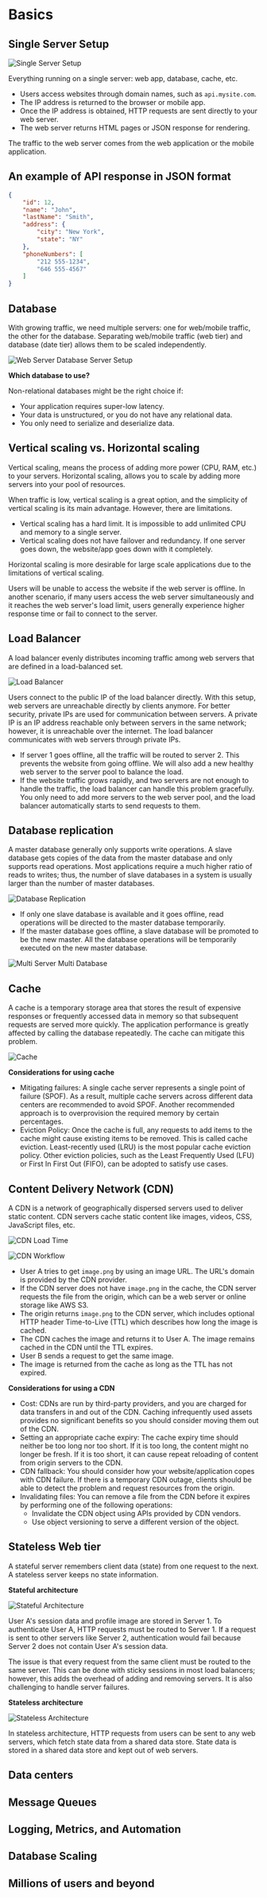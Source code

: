 # Basics

## Single Server Setup

![Single Server Setup](../assets/single_server_setup.png)

Everything running on a single server: web app, database, cache, etc.

- Users access websites through domain names, such as `api.mysite.com`.
- The IP address is returned to the browser or mobile app.
- Once the IP address is obtained, HTTP requests are sent directly to your web server. 
- The web server returns HTML pages or JSON response for rendering.

The traffic to the web server comes from the web application or the mobile application.

## An example of API response in JSON format

```json
{
    "id": 12,
    "name": "John",
    "lastName": "Smith",
    "address": {
        "city": "New York",
        "state": "NY"
    },
    "phoneNumbers": [
        "212 555-1234",
        "646 555-4567"
    ]
}
```

## Database

With growing traffic, we need multiple servers: one for web/mobile traffic, the other for the database. Separating web/mobile traffic (web tier) and database (date tier) allows them to be scaled independently.

![Web Server Database Server Setup](../assets/web_server_database_server.png)

<b>Which database to use?</b>

Non-relational databases might be the right choice if:

- Your application requires super-low latency.
- Your data is unstructured, or you do not have any relational data.
- You only need to serialize and deserialize data. 

## Vertical scaling vs. Horizontal scaling

Vertical scaling, means the process of adding more power (CPU, RAM, etc.) to your servers. Horizontal scaling, allows you to scale by adding more servers into your pool of resources.

When traffic is low, vertical scaling is a great option, and the simplicity of vertical scaling is its main advantage. However, there are limitations.

- Vertical scaling has a hard limit. It is impossible to add unlimited CPU and memory to a single server.
- Vertical scaling does not have failover and redundancy. If one server goes down, the website/app goes down with it completely.

Horizontal scaling is more desirable for large scale applications due to the limitations of vertical scaling.

Users will be unable to access the website if the web server is offline. In another scenario, if many users access the web server simultaneously and it reaches the web server's load limit, users generally experience higher response time or fail to connect to the server. 

## Load Balancer

A load balancer evenly distributes incoming traffic among web servers that are defined in a load-balanced set. 

![Load Balancer](../assets/load_balancer.png)

Users connect to the public IP of the load balancer directly. With this setup, web servers are unreachable directly by clients anymore. For better security, private IPs are used for communication between servers. A private IP is an IP address reachable only between servers in the same network; however, it is unreachable over the internet. The load balancer communicates with web servers through private IPs. 

- If server 1 goes offline, all the traffic will be routed to server 2. This prevents the website from going offline. We will also add a new healthy web server to the server pool to balance the load.
- If the website traffic grows rapidly, and two servers are not enough to handle the traffic, the load balancer can handle this problem gracefully. You only need to add more servers to the web server pool, and the load balancer automatically starts to send requests to them.

## Database replication

A master database generally only supports write operations. A slave database gets copies of the data from the master database and only supports read operations. Most applications require a much higher ratio of reads to writes; thus, the number of slave databases in a system is usually larger than the number of master databases.

![Database Replication](../assets/database_replication.png)

- If only one slave database is available and it goes offline, read operations will be directed to the master database temporarily.
- If the master database goes offline, a slave database will be promoted to be the new master. All the database operations will be temporarily executed on the new master database.

![Multi Server Multi Database](../assets/multi_server_multi_database.png)

## Cache

A cache is a temporary storage area that stores the result of expensive responses or frequently accessed data in memory so that subsequent requests are served more quickly. The application performance is greatly affected by calling the database repeatedly. The cache can mitigate this problem.

![Cache](../assets/cache.png)

**Considerations for using cache**

- Mitigating failures: A single cache server represents a single point of failure (SPOF). As a result, multiple cache servers across different data centers are recommended to avoid SPOF. Another recommended approach is to overprovision the required memory by certain percentages.
- Eviction Policy: Once the cache is full, any requests to add items to the cache might cause existing items to be removed. This is called cache eviction. Least-recently used (LRU) is the most popular cache eviction policy. Other eviction policies, such as the Least Frequently Used (LFU) or First In First Out (FIFO), can be adopted to satisfy use cases.

## Content Delivery Network (CDN)

A CDN is a network of geographically dispersed servers used to deliver static content. CDN servers cache static content like images, videos, CSS, JavaScript files, etc.

![CDN Load Time](../assets/cdn_load_time.png)

![CDN Workflow](../assets/cdn_workflow.png)

- User A tries to get `image.png` by using an image URL. The URL's domain is provided by the CDN provider.
- If the CDN server does not have `image.png` in the cache, the CDN server requests the file from the origin, which can be a web server or online storage like AWS S3.
- The origin returns `image.png` to the CDN server, which includes optional HTTP header Time-to-Live (TTL) which describes how long the image is cached.
- The CDN caches the image and returns it to User A. The image remains cached in the CDN until the TTL expires.
- User B sends a request to get the same image.
- The image is returned from the cache as long as the TTL has not expired.

**Considerations for using a CDN**

- Cost: CDNs are run by third-party providers, and you are charged for data transfers in and out of the CDN. Caching infrequently used assets provides no significant benefits so you should consider moving them out of the CDN.
- Setting an appropriate cache expiry: The cache expiry time should neither be too long nor too short. If it is too long, the content might no longer be fresh. If it is too short, it can cause repeat reloading of content from origin servers to the CDN.
- CDN fallback: You should consider how your website/application copes with CDN failure. If there is a temporary CDN outage, clients should be able to detect the problem and request resources from the origin.
- Invalidating files: You can remove a file from the CDN before it expires by performing one of the following operations:
  - Invalidate the CDN object using APIs provided by CDN vendors.
  - Use object versioning to serve a different version of the object. 

## Stateless Web tier

A stateful server remembers client data (state) from one request to the next. A stateless server keeps no state information.

**Stateful architecture**

![Stateful Architecture](../assets/stateful_architecture.png)

User A's session data and profile image are stored in Server 1. To authenticate User A, HTTP requests must be routed to Server 1. If a request is sent to other servers like Server 2, authentication would fail because Server 2 does not contain User A's session data. 

The issue is that every request from the same client must be routed to the same server. This can be done with sticky sessions in most load balancers; however, this adds the overhead of adding and removing servers. It is also challenging to handle server failures.

**Stateless architecture**

![Stateless Architecture](../assets/stateless_architecture.png)

In stateless architecture, HTTP requests from users can be sent to any web servers, which fetch state data from a shared data store. State data is stored in a shared data store and kept out of web servers. 

## Data centers

## Message Queues

## Logging, Metrics, and Automation

## Database Scaling

## Millions of users and beyond 
